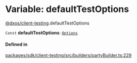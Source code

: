 # Variable: defaultTestOptions

[@dxos/client-testing](../modules/dxos_client_testing.md).defaultTestOptions

 `Const` **defaultTestOptions**: [`Options`](../types/dxos_client_testing.Options.md)

#### Defined in

[packages/sdk/client-testing/src/builders/partyBuilder.ts:229](https://github.com/dxos/dxos/blob/main/packages/sdk/client-testing/src/builders/partyBuilder.ts#L229)

